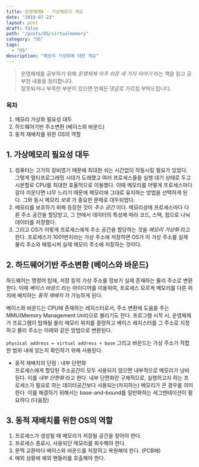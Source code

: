 ```yaml
---
title: 운영체제6 - 가상메모리 개요
date: "2019-07-23"
layout: post
draft: false
path: "/posts/OS/virtualmemory"
category: "OS"
tags:
  - "OS"
description: "메모리 가상화에 대한 개요"
---
```


> 운영체제를 공부하기 위해 *운영체제 아주 쉬운 세 가지 이야기* 라는 책을 읽고 공부한 내용을 정리합니다.  
> 잘못되거나 부족한 부분이 있으면 언제든 댓글로 가르침 부탁드립니다.


### 목차
1. 메모리 가상화 필요성 대두
2. 하드웨어기반 주소변환 (베이스와 바운드)
3. 동적 재배치를 위한 OS의 역할
  
  
## 1. 가상메모리 필요성 대두
1. 컴퓨터는 고가의 장비였기 때문에 최대한 쉬는 시간없이 작동시킬 필요가 있었다. 그렇게 멀티프로그래밍 시대가 도래했고 여러 프로세스들을 실행 대기 상태로 두고 시분할로 CPU를 최대한 효율적으로 이용했다. 이때 메모리를 어떻게 프로세스마다 갈아 끼운다면 너무 느리기 때문에 메모리에 그대로 유지하는 방법을 선택하게 된다. 그와 동시 메모리 *보호* 가 중요한 문제로 대두되었다.
2. 메모리를 보호하기 위해 등장한 것이 *주소 공간* 이다. 메모리상에 프로세스마다 다른 주소 공간을 할당받고, 그 안에서 데이터의 특성에 따라 코드, 스택, 힙으로 나눠 데이터를 저장했다.
3. 그리고 OS가 이렇게 프로세스에게 주소 공간을 할당하는 것을 *메모리 가상화* 라고 한다. 프로세스가 1001번지라는 가상 주소에 저장하면 OS가 이 가상 주소를 실제 물리 주소와 매핑시켜 실제 메모리 주소에 저장하는 것이다.
  


## 2. 하드웨어기반 주소변환 (베이스와 바운드)
하드웨어는 명령어 탑재, 저장 등의 가상 주소를 정보가 실제 존재하는 물리 주소로 변환한다. 이때 *베이스 바운드* 라는 아이디어를 이용하여, 프로세스 모르게 메모리를 다른 위치에 배치하는 *동적 재배치* 가 가능하게 된다.   
    
베이스와 바운드는 CPU에 존재하는 레지스터로서, 주소 변환에 도움을 주는 MMU(Memory Management Unit)으로 불리기도 한다. 프로그램 시작 시, 운영체제가 프로그램이 탑재될 물리 메모리 위치를 결정하고 베이스 레지스터를 그 주소로 지정하고 물리 주소는 아래와 같은 방법으로 변환된다.  
  
`physical address = virtual address + base`
그리고 바운드는 가상 주소가 적합한 범위 내에 있는지 확인하기 위해 사용된다.

* 동적 재배치의 단점 : 내부 단편화  
프로세스에게 할당된 주소공간이 모두 사용되지 않으면 내부적으로 메모리가 낭비된다. 이를 *내부 단편화* 라고 한다. 
내부 단편화란 구체적으로, 실행하고자 하는 프로세스가 필요로 하는 데이터공간보다 사용되는(차지하는) 메모리가 큰 경우를 의미한다.
이를 해결하기 위해서는 base-and-bound를 일반화하는 세그멘테이션이 필요하다.(다음장)
  
  

## 3. 동적 재배치를 위한 OS의 역할
1. 프로세스가 생성될 때 메모리가 저장될 공간을 찾아야 한다.
2. 프로세스 종료시, 사용되던 메모리를 회수해야 한다.
3. 문맥 교환마다 베이스와 바운드를 저장하고 복원해야 한다. (PCB에)
4. 예외 상황에 예외 핸들러를 호출해야 한다.